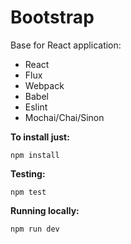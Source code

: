 # Bootstrap

Base for React application:
- React
- Flux
- Webpack
- Babel
- Eslint
- Mochai/Chai/Sinon

**To install just:**
```
npm install
```

**Testing:**
```
npm test
```

**Running locally:**
```
npm run dev
```
